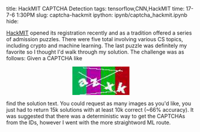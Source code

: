 title: HackMIT CAPTCHA Detection
tags: tensorflow,CNN,HackMIT
time: 17-7-6 1:30PM
slug: captcha-hackmit
ipython: ipynb/captcha_hackmit.ipynb
hide:

[HackMIT](http://hackmit.org) opened its registration recently and as a tradition offered a series of admission puzzles. There were five total involving various CS topics, including crypto and machine learning. The last puzzle was definitely my favorite so I thought I'd walk through my solution. The challenge was as follows: Given a CAPTCHA like

<img style='display:block;margin: auto;width: 30%' src="/imgs/captcha.png">

find the solution text. You could request as many images as you'd like, you just had to return 15k solutions with at least 10k correct (~66% accuracy). It was suggested that there was a deterministic way to get the CAPTCHAs from the IDs, however I went with the more straightword ML route.


